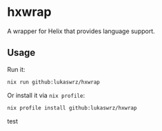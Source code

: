 # hxwrap

A wrapper for Helix that provides language support.

## Usage

Run it:

```bash
nix run github:lukaswrz/hxwrap
```

Or install it via `nix profile`:

```bash
nix profile install github:lukaswrz/hxwrap
```

test
